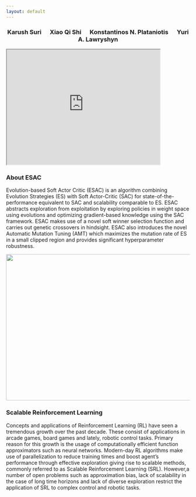 ```yaml
---
layout: default
---
```


<center><h3>Karush Suri&nbsp;&nbsp;&nbsp;&nbsp;&nbsp;&nbsp;Xiao Qi Shi&nbsp;&nbsp;&nbsp;&nbsp;&nbsp;&nbsp;Konstantinos N. Plataniotis&nbsp;&nbsp;&nbsp;&nbsp;&nbsp;&nbsp;Yuri A. Lawryshyn</h3></center>

<iframe width="420" height="315"
src="https://www.youtube.com/embed/avu6XeCezNE">
</iframe>

<h3>About ESAC</h3>

Evolution-based   Soft   Actor   Critic (ESAC) is  an  algorithm  combining  Evolution Strategies (ES)  with  Soft Actor-Critic (SAC)  for state-of-the-performance equivalent to SAC and scalability comparable to ES. ESAC abstracts exploration from exploitation by exploring policies in weight space using evolutions and optimizing gradient-based knowledge using the SAC framework. ESAC makes use of a novel soft winner selection function  and carries out genetic crossovers in hindsight. ESAC also introduces the novel Automatic Mutation Tuning (AMT) which maximizes the mutation rate of ES in a small clipped region and provides significant hyperparameter robustness.  


<p align="center"><img src="/images/schematic.gif" height="400" width="650" /></p>


<h3>Scalable Reinforcement Learning</h3>

Concepts and applications of Reinforcement Learning (RL) have seen a tremendous growth over the past decade. These consist of applications in arcade games, board games and lately, robotic control tasks. Primary reason for this growth is the usage of computationally efficient function approximators such as neural networks. Modern-day RL algorithms make use of parallelization to reduce training times and boost agent’s performance through effective exploration giving rise to scalable methods, commonly referred to as Scalable Reinforcement Learning (SRL). However,a number of open problems such as approximation bias, lack of scalability in the case of long time horizons and lack of diverse exploration restrict the application of SRL to complex control and robotic tasks.  


